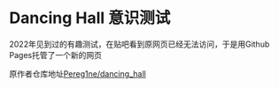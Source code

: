 # Dancing Hall 意识测试

2022年见到过的有趣测试，在贴吧看到原网页已经无法访问，于是用Github Pages托管了一个新的网页

原作者仓库地址[Pereg1ne/dancing_hall](https://github.com/Pereg1ne/dancing_hall)
